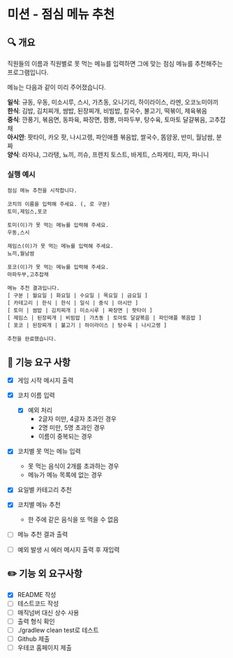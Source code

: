 # 미션 - 점심 메뉴 추천

## 🔍 개요
직원들의 이름과 직원별로 못 먹는 메뉴를 입력하면 그에 맞는 점심 메뉴를 추천해주는 프로그램입니다. 

메뉴는 다음과 같이 미리 주어졌습니다.  

**일식**: 규동, 우동, 미소시루, 스시, 가츠동, 오니기리, 하이라이스, 라멘, 오코노미야끼 <br>
**한식**: 김밥, 김치찌개, 쌈밥, 된장찌개, 비빔밥, 칼국수, 불고기, 떡볶이, 제육볶음 <br>
**중식**: 깐풍기, 볶음면, 동파육, 짜장면, 짬뽕, 마파두부, 탕수육, 토마토 달걀볶음, 고추잡채 <br>
**아시안**: 팟타이, 카오 팟, 나시고렝, 파인애플 볶음밥, 쌀국수, 똠얌꿍, 반미, 월남쌈, 분짜 <br>
**양식**: 라자냐, 그라탱, 뇨끼, 끼슈, 프렌치 토스트, 바게트, 스파게티, 피자, 파니니 <br>

### 실행 예시
```
점심 메뉴 추천을 시작합니다.

코치의 이름을 입력해 주세요. (, 로 구분)
토미,제임스,포코

토미(이)가 못 먹는 메뉴를 입력해 주세요.
우동,스시

제임스(이)가 못 먹는 메뉴를 입력해 주세요.
뇨끼,월남쌈

포코(이)가 못 먹는 메뉴를 입력해 주세요.
마파두부,고추잡채

메뉴 추천 결과입니다.
[ 구분 | 월요일 | 화요일 | 수요일 | 목요일 | 금요일 ]
[ 카테고리 | 한식 | 한식 | 일식 | 중식 | 아시안 ]
[ 토미 | 쌈밥 | 김치찌개 | 미소시루 | 짜장면 | 팟타이 ]
[ 제임스 | 된장찌개 | 비빔밥 | 가츠동 | 토마토 달걀볶음 | 파인애플 볶음밥 ]
[ 포코 | 된장찌개 | 불고기 | 하이라이스 | 탕수육 | 나시고렝 ]

추천을 완료했습니다.
```

## 🎯 기능 요구 사항
- [X] 게임 시작 메시지 출력
- [X] 코치 이름 입력
  - [X] 예외 처리
    - 2글자 미만, 4글자 초과인 경우
    - 2명 미만, 5명 초과인 경우
    - 이름이 중복되는 경우
- [X] 코치별 못 먹는 메뉴 입력
  - 못 먹는 음식이 2개를 초과하는 경우
  - 메뉴가 메뉴 목록에 없는 경우
- [X] 요일별 카테고리 추천
- [X] 코치별 메뉴 추천
  - 한 주에 같은 음식을 또 먹을 수 없음 
- [ ] 메뉴 추천 결과 출력
- [ ] 예외 발생 시 에러 메시지 출력 후 재입력


## ✏️ 기능 외 요구사항
- [X] README 작성
- [ ] 테스트코드 작성
- [ ] 매직넘버 대신 상수 사용
- [ ] 출력 형식 확인
- [ ] ./gradlew clean test로 테스트
- [ ] Github 제출
- [ ] 우테코 홈페이지 제출